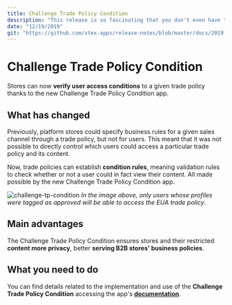 ```yaml
---
title: Challenge Trade Policy Condition
description: "This release is so fascinating that you don't even have to be into B2B to rejoice with us: now, you can establish conditional rules to determine whether a user can or cannot access the content of a given trade policy. Awesome, isn't it?"
date: "12/19/2019"
git: "https://github.com/vtex-apps/release-notes/blob/master/docs/2019-week-45-46/search-query.md"
---
```


# Challenge Trade Policy Condition

Stores can now **verify user access conditions** to a given trade policy thanks to the new Challenge Trade Policy Condition app.

## What has changed 

Previously, platform stores could specify business rules for a given sales channel through a trade policy, but not for users. This meant that it was not possible to directly control which users could access a particular trade policy and its content.

Now, trade policies can establish **condition rules**, meaning validation rules to check whether or not a user could in fact view their content. All made possible by the new Challenge Trade Policy Condition app. 

![challenge-tp-condition](https://user-images.githubusercontent.com/52087100/70941978-7615a000-202c-11ea-8939-0617cec09b46.png)
_In the image above, only users whose profiles were tagged as approved will be able to access the EUA trade policy_.

## Main advantages 

The Challenge Trade Policy Condition ensures stores and their restricted **content more privacy**, better **serving B2B stores' business policies**.

## What you need to do 

You can find details related to the implementation and use of the **Challenge Trade Policy Condition** accessing the app's [**documentation**]().
